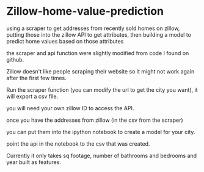 # Zillow-home-value-prediction
using a scraper to get addresses from recently sold homes on zillow, putting those into the zillow API to get attributes, then building a model to predict home values based on those attributes

the scraper and api function were slightly modified from code I found on github. 

Zillow doesn't like people scraping their website so it might not work again after the first few times.

Run the scraper function (you can modify the url to get the city you want), it will export a csv file. 



you will need your own zillow ID to access the API. 


once you have the addresses from zillow (in the csv from the scraper)

you can put them into the ipython notebook to create a model for your city. 

point the api in the notebook to the csv that was created. 


Currently it only takes sq footage, number of bathrooms and bedrooms and year built as features. 
